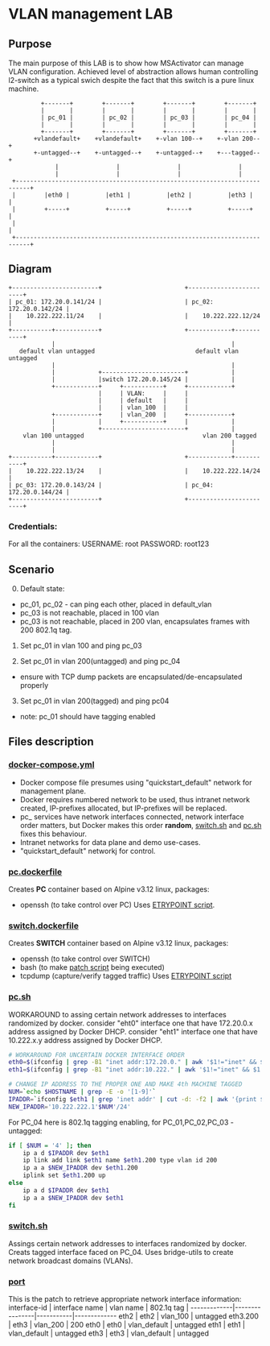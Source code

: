 # VLAN management LAB

## Purpose
The main purpose of this LAB is to show how MSActivator can manage VLAN configuration.
Achieved level of abstraction allows human controlling l2-switch as a typical swich despite the fact that this switch is a pure linux machine.

             +-------+        +-------+        +-------+        +-------+
             |       |        |       |        |       |        |       |
             | pc_01 |        | pc_02 |        | pc_03 |        | pc_04 |
             |       |        |       |        |       |        |       |
             +-------+        +-------+        +-------+        +-------+
           +vlandefault+    +vlandefault+    +-vlan 100--+    +-vlan 200--+
           +-untagged--+    +-untagged--+    +-untagged--+    +---tagged--+
                 |                |                |                |
                 |                |                |                |
     +--------------------------------------------------------------------------+
     |        |eth0 |          |eth1 |          |eth2 |          |eth3 |        |
     |        +-----+          +-----+          +-----+          +-----+        |
     |                                                                          |
     +--------------------------------------------------------------------------+

## Diagram

    +------------------------+                       +------------------------+
    | pc_01: 172.20.0.141/24 |                       | pc_02: 172.20.0.142/24 |
    |    10.222.222.11/24    |                       |    10.222.222.12/24    |
    +-----------+------------+                       +------------+-----------+
                |                                                 |
       default vlan untagged                            default vlan untagged
                |                                                 |
                |            +-----------------------+            |
                |            |switch 172.20.0.145/24 |            |
                +------------+     +-----------+     +------------+
                             |     | VLAN:     |     |
                             |     | default   |     |
                             |     | vlan_100  |     |
                +------------+     | vlan_200  |     +------------+
                |            |     +-----------+     |            |
                |            +-----------------------+            |
        vlan 100 untagged                                 vlan 200 tagged
                |                                                 |
                |                                                 |
    +-----------+------------+                       +------------+-----------+
    |    10.222.222.13/24    |                       |    10.222.222.14/24    |
    | pc_03: 172.20.0.143/24 |                       | pc_04: 172.20.0.144/24 |
    +------------------------+                       +------------------------+

### Credentials:
For all the containers:
USERNAME: root
PASSWORD: root123

## Scenario
0. Default state:
 - pc_01, pc_02 - can ping each other, placed in default_vlan
 - pc_03 is not reachable, placed in 100 vlan
 - pc_03 is not reachable, placed in 200 vlan, encapsulates frames with 200 802.1q tag.

1. Set pc_01 in vlan 100 and ping pc_03

2. Set pc_01 in vlan 200(untagged) and ping pc_04
 - ensure with TCP dump packets are encapsulated/de-encapsulated properly

3. Set pc_01 in vlan 200(tagged) and ping pc04
 - note: pc_01 should have tagging enabled

## Files description
### [docker-compose.yml](docker-compose.yml)
 - Docker compose file presumes using "quickstart_default" network for management plane.
 - Docker requires numbered network to be used, thus intranet network created, IP-prefixes allocated, but IP-prefixes will be replaced.
 - pc_ services have network interfaces connected, network interface order matters, but Docker makes this order **random**, [switch.sh](https://github.com/n1654/docker-environments-vlan/blob/master/switch.sh#L3) and [pc.sh](https://github.com/n1654/docker-environments-vlan/blob/master/pc.sh#L3) fixes this behaviour.
 - Intranet networks for data plane and demo use-cases.
 - "quickstart_default" networkj for control.

### [pc.dockerfile](https://github.com/n1654/docker-environments-vlan/blob/master/pc.dockerfile)
Creates **PC** container based on Alpine v3.12 linux, packages:
 - openssh (to take control over PC)
 Uses [ETRYPOINT script](https://github.com/n1654/docker-environments-vlan/blob/master/pc.sh).
### [switch.dockerfile](https://github.com/n1654/docker-environments-vlan/blob/master/switch.dockerfile)
Creates **SWITCH** container based on Alpine v3.12 linux, packages:
 - openssh (to take control over SWITCH)
 - bash (to make [patch script](https://github.com/n1654/docker-environments-vlan/blob/master/port) being executed)
 - tcpdump (capture/verify tagged traffic)
Uses [ETRYPOINT script](https://github.com/n1654/docker-environments-vlan/blob/master/switch.sh)
### [pc.sh](https://github.com/n1654/docker-environments-vlan/blob/master/pc.sh)
WORKAROUND to assing certain network addresses to interfaces randomized by docker.
consider "eht0" interface one that have 172.20.0.x address assigned by Docker DHCP.
consider "eht1" interface one that have 10.222.x.y address assigned by Docker DHCP. 
```bash
# WORKAROUND FOR UNCERTAIN DOCKER INTERFACE ORDER
eth0=$(ifconfig | grep -B1 "inet addr:172.20.0." | awk '$1!="inet" && $1!="--" {print $1}')
eth1=$(ifconfig | grep -B1 "inet addr:10.222." | awk '$1!="inet" && $1!="--" {print $1}')

# CHANGE IP ADDRESS TO THE PROPER ONE AND MAKE 4th MACHINE TAGGED
NUM=`echo $HOSTNAME | grep -E -o '[1-9]'`
IPADDR=`ifconfig $eth1 | grep 'inet addr' | cut -d: -f2 | awk '{print $1}'`
NEW_IPADDR='10.222.222.1'$NUM'/24'
```
For PC_04 here is 802.1q tagging enabling, for PC_01,PC_02,PC_03 - untagged:
```bash
if [ $NUM = '4' ]; then
    ip a d $IPADDR dev $eth1
    ip link add link $eth1 name $eth1.200 type vlan id 200
    ip a a $NEW_IPADDR dev $eth1.200
    iplink set $eth1.200 up
else
    ip a d $IPADDR dev $eth1
    ip a a $NEW_IPADDR dev $eth1
fi
```
### [switch.sh](https://github.com/n1654/docker-environments-vlan/blob/master/switch.sh)
Assings certain network addresses to interfaces randomized by docker.
Creats tagged interface faced on PC_04.
Uses bridge-utils to create network broadcast domains (VLANs).

### [port](https://github.com/n1654/docker-environments-vlan/blob/master/port)
This is the patch to retrieve appropriate network interface information:
interface-id | interface name | vlan name | 802.1q tag |
-------------|----------------|-----------|------------- 
eth2 | eth2 | vlan_100 | untagged
eth3.200 | eth3 | vlan_200 | 200
eth0 | eth0 | vlan_default | untagged
eth1 | eth1 | vlan_default | untagged
eth3 | eth3 | vlan_default | untagged
